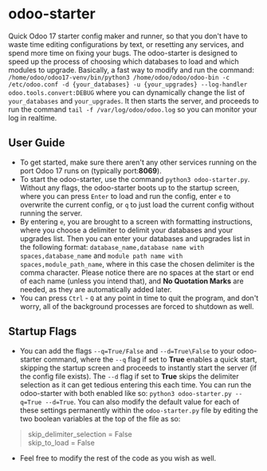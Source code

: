 # odoo-starter
Quick Odoo 17 starter config maker and runner, so that you don't have to waste time editing configurations by text, or resetting any services, and spend more time on fixing your bugs.
The odoo-starter is designed to speed up the process of choosing which databases to load and which modules to upgrade. Basically, a fast way to modify and run the command:
 `/home/odoo/odoo17-venv/bin/python3 /home/odoo/odoo/odoo-bin -c /etc/odoo.conf -d {your_databases} -u {your_upgrades} --log-handler odoo.tools.convert:DEBUG` where you can dynamically change the list of `your_databases` and `your_upgrades`. It then starts the server, and proceeds to run the command `tail -f /var/log/odoo/odoo.log` so you can monitor your log in realtime.

User Guide
---
 - To get started, make sure there aren't any other services running on the port Odoo 17 runs on (typically port:**8069**).
 - To start the odoo-starter, use the command `python3 odoo-starter.py`. Without any flags, the odoo-starter boots up to the startup screen, where you can press `Enter` to load and run the config, enter `e` to overwrite the current config, or `q` to just load the current config without running the server.
 - By entering `e`, you are brought to a screen with formatting instructions, where you choose a delimiter to delimit your databases and your upgrades list. Then you can enter your databases and upgrades list in the following format:
 `database_name,database name with spaces,database_name` and `module path name with spaces,module_path_name`, where in this case the chosen delimiter is the comma character. Please notice there are no spaces at the start or end of each name (unless you intend that), and **No Quotation Marks** are needed, as they are automatically added later.
 - You can press `Ctrl` - `Q` at any point in time to quit the program, and don't worry, all of the background processes are forced to shutdown as well.

 Startup Flags
 ---
  - You can add the flags `--q=True/False` and `--d=True\False` to your odoo-starter command, where the `--q` flag if set to **True** enables a quick start, skipping the startup screen and proceeds to instantly start the server (if the config file exists). The `--d` flag if set to **True** skips the delimiter selection as it can get tedious entering this each time. You can run the odoo-starter with both enabled like so: `python3 odoo-starter.py --q=True --d=True`. You can also modify the default value for each of these settings permanently within the `odoo-starter.py` file by editing the two boolean variables at the top of the file as so:
  >skip_delimiter_selection = False  
  >skip_to_load = False
  - Feel free to modify the rest of the code as you wish as well.

